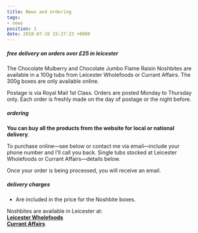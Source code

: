 ```yaml
---
title: News and ordering
tags:
- news
position: 1
date: 2018-07-16 15:27:23 +0000
---
```

##### free delivery on orders over £25 in leicester

The Chocolate Mulberry and Chocolate Jumbo Flame Raisin Noshbites are available in a 100g tubs from Leicester Wholefoods or Currant Affairs. The 300g boxes are only available online.

Postage is via Royal Mail 1st Class. Orders are posted Monday to Thursday only. Each order is freshly made on the day of postage  or the night before.

##### ordering

**You can buy all the products from the website for local or national delivery**.

To purchase online—see below or contact me via email—include your phone number and I’ll call you back. Single tubs stocked at Leicester Wholefoods or Currant Affairs—details below.

Once your order is being processed, you will receive an email.

##### delivery charges

* Are included in the price for the Noshbite boxes.

Noshbites are available in Leicester at:  
[**Leicester Wholefoods**](http://wholefoodcoop.co.uk)  
[**Currant Affairs**](https://www.facebook.com/CurrantAffairsLeicester)